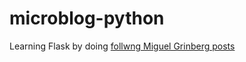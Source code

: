 # microblog-python

Learning Flask by doing  [follwng Miguel Grinberg posts](https://blog.miguelgrinberg.com/post/the-flask-mega-tutorial-part-i-hello-world)
